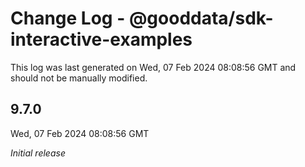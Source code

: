 # Change Log - @gooddata/sdk-interactive-examples

This log was last generated on Wed, 07 Feb 2024 08:08:56 GMT and should not be manually modified.

## 9.7.0
Wed, 07 Feb 2024 08:08:56 GMT

_Initial release_

